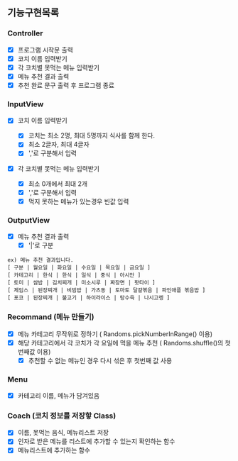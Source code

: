 ## 기능구현목록

### Controller

- [x] 프로그램 시작문 출력
- [x] 코치 이름 입력받기
- [x] 각 코치별 못먹는 메뉴 입력받기
- [x] 메뉴 추천 결과 출력
- [x] 추천 완료 문구 출력 후 프로그램 종료

### InputView

- [x] 코치 이름 입력받기

  - [x] 코치는 최소 2명, 최대 5명까지 식사를 함께 한다.
  - [x] 최소 2글자, 최대 4글자
  - [x] ','로 구분해서 입력

- [x] 각 코치별 못먹는 메뉴 입력받기
  - [x] 최소 0개에서 최대 2개
  - [x] ','로 구분해서 입력
  - [x] 먹지 못하는 메뉴가 있는경우 빈값 입력

### OutputView

- [x] 메뉴 추천 결과 출력
  - [x] '|'로 구분

```
ex) 메뉴 추천 결과입니다.
[ 구분 | 월요일 | 화요일 | 수요일 | 목요일 | 금요일 ]
[ 카테고리 | 한식 | 한식 | 일식 | 중식 | 아시안 ]
[ 토미 | 쌈밥 | 김치찌개 | 미소시루 | 짜장면 | 팟타이 ]
[ 제임스 | 된장찌개 | 비빔밥 | 가츠동 | 토마토 달걀볶음 | 파인애플 볶음밥 ]
[ 포코 | 된장찌개 | 불고기 | 하이라이스 | 탕수육 | 나시고렝 ]
```

### Recommand (메뉴 만들기)

- [x] 메뉴 카테고리 무작위로 정하기 ( Randoms.pickNumberInRange() 이용)
- [x] 해당 카테고리에서 각 코치가 각 요일에 먹을 메뉴 추천 ( Randoms.shuffle()의 첫번째값 이용)
  - [x] 추천할 수 없는 메뉴인 경우 다시 섞은 후 첫번째 값 사용

### Menu

- [x] 카테고리 이름, 메뉴가 담겨있음

### Coach (코치 정보를 저장핳 Class)

- [x] 이름, 못먹는 음식, 메뉴리스트 저장
- [x] 인자로 받은 메뉴를 리스트에 추가할 수 있는지 확인하는 함수
- [x] 메뉴리스트에 추가하는 함수
